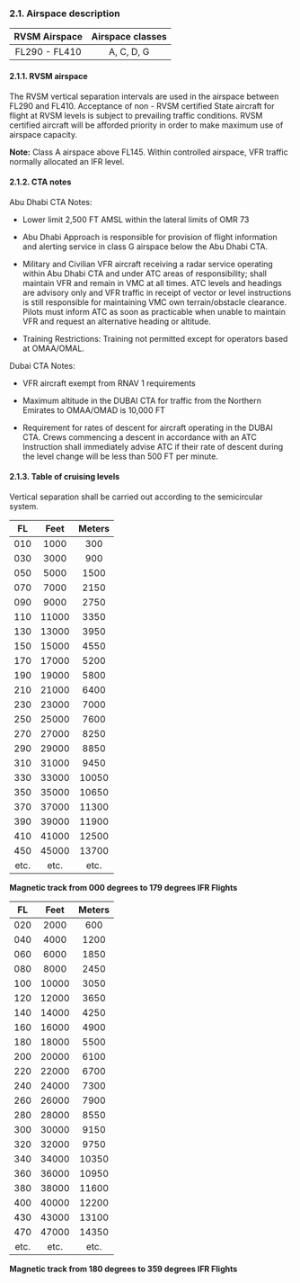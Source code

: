 ### 	2.1. Airspace description

| RVSM Airspace | Airspace classes |
| :-----------: | :--------------: |
| FL290 - FL410 |    A, C, D, G    |

#### 2.1.1. RVSM airspace

The RVSM vertical separation intervals are used in the airspace between FL290 and FL410. Acceptance of non - RVSM certified State aircraft for flight at RVSM levels is subject to prevailing traffic conditions. RVSM certified aircraft will be afforded priority in order to make maximum use of airspace capacity.

**Note:** Class A airspace above FL145. Within controlled airspace, VFR traffic normally allocated an IFR level.

#### 2.1.2. CTA notes

Abu Dhabi CTA Notes:

- Lower limit 2,500 FT AMSL within the lateral limits of OMR 73

- Abu Dhabi Approach is responsible for provision of flight information and alerting service in class G airspace below the Abu Dhabi CTA.

- Military and Civilian VFR aircraft receiving a radar service operating within Abu Dhabi CTA and under ATC areas of responsibility; shall maintain VFR and remain in VMC at all times. ATC levels and headings are advisory only and VFR traffic in receipt of vector or level instructions is still responsible for maintaining VMC own terrain/obstacle clearance. Pilots must inform ATC as soon as practicable when unable to maintain VFR and request an alternative heading or altitude.

- Training Restrictions: Training not permitted except for operators based at OMAA/OMAL.

Dubai CTA Notes:

- VFR aircraft exempt from RNAV 1 requirements

- Maximum altitude in the DUBAI CTA for traffic from the Northern Emirates to OMAA/OMAD is 10,000 FT
- Requirement for rates of descent for aircraft operating in the DUBAI CTA. Crews commencing a descent in accordance with an ATC Instruction shall immediately advise ATC if their rate of descent during the level change will be less than 500 FT per minute.

#### 2.1.3. Table of cruising levels

Vertical separation shall be carried out according to the semicircular system.

|  FL  | Feet  | Meters |
| :--: | :---: | :----: |
| 010  | 1000  |  300   |
| 030  | 3000  |  900   |
| 050  | 5000  |  1500  |
| 070  | 7000  |  2150  |
| 090  | 9000  |  2750  |
| 110  | 11000 |  3350  |
| 130  | 13000 |  3950  |
| 150  | 15000 |  4550  |
| 170  | 17000 |  5200  |
| 190  | 19000 |  5800  |
| 210  | 21000 |  6400  |
| 230  | 23000 |  7000  |
| 250  | 25000 |  7600  |
| 270  | 27000 |  8250  |
| 290  | 29000 |  8850  |
| 310  | 31000 |  9450  |
| 330  | 33000 | 10050  |
| 350  | 35000 | 10650  |
| 370  | 37000 | 11300  |
| 390  | 39000 | 11900  |
| 410  | 41000 | 12500  |
| 450  | 45000 | 13700  |
| etc. | etc.  |  etc.  |

**Magnetic track from 000 degrees to 179 degrees IFR Flights**

|  FL  | Feet  | Meters |
| :--: | :---: | :----: |
| 020  | 2000  |  600   |
| 040  | 4000  |  1200  |
| 060  | 6000  |  1850  |
| 080  | 8000  |  2450  |
| 100  | 10000 |  3050  |
| 120  | 12000 |  3650  |
| 140  | 14000 |  4250  |
| 160  | 16000 |  4900  |
| 180  | 18000 |  5500  |
| 200  | 20000 |  6100  |
| 220  | 22000 |  6700  |
| 240  | 24000 |  7300  |
| 260  | 26000 |  7900  |
| 280  | 28000 |  8550  |
| 300  | 30000 |  9150  |
| 320  | 32000 |  9750  |
| 340  | 34000 | 10350  |
| 360  | 36000 | 10950  |
| 380  | 38000 | 11600  |
| 400  | 40000 | 12200  |
| 430  | 43000 | 13100  |
| 470  | 47000 | 14350  |
| etc. | etc.  |  etc.  |

**Magnetic track from 180 degrees to 359 degrees IFR Flights**